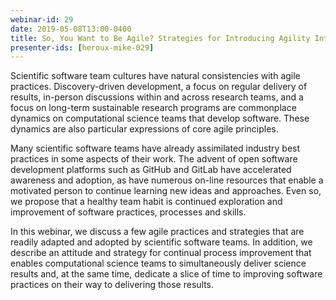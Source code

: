 ```yaml
---
webinar-id: 29
date: 2019-05-08T13:00-0400
title: So, You Want to Be Agile? Strategies for Introducing Agility Into Your Scientific Software Project
presenter-ids: [heroux-mike-029]
---
```

Scientific software team cultures have natural consistencies with
agile practices. Discovery-driven development, a focus on regular
delivery of results, in-person discussions within and across research
teams, and a focus on long-term sustainable research programs are
commonplace dynamics on computational science teams that develop
software. These dynamics are also particular expressions of core agile
principles.  

Many scientific software teams have already assimilated industry best
practices in some aspects of their work. The advent of open software
development platforms such as GitHub and GitLab have accelerated
awareness and adoption, as have numerous on-line resources that enable
a motivated person to continue learning new ideas and approaches. Even
so, we propose that a healthy team habit is continued exploration and
improvement of software practices, processes and skills.

In this webinar, we discuss a few agile practices and strategies that
are readily adapted and adopted by scientific software teams. In
addition, we describe an attitude and strategy for continual process
improvement that enables computational science teams to simultaneously
deliver science results and, at the same time, dedicate a slice of
time to improving software practices on their way to delivering those
results.

